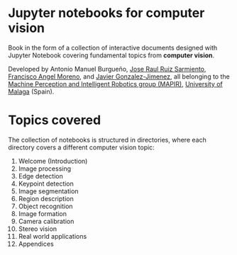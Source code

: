 # Jupyter notebooks for computer vision

Book in the form of a collection of interactive documents designed with Jupyter Notebook covering fundamental topics from **computer vision**.

Developed by Antonio Manuel Burgueño, [Jose Raul Ruiz Sarmiento](http://mapir.isa.uma.es/jotaraul), [Francisco Angel Moreno](http://mapir.isa.uma.es/mapirwebsite/index.php/people/199-francisco-moreno-due%C3%B1as), and [Javier Gonzalez-Jimenez](http://mapir.isa.uma.es/mapirwebsite/index.php/people/95-javier-gonzalez-jimenez), all belonging to the [Machine Perception and Intelligent Robotics group (MAPIR)](http://mapir.isa.uma.es/mapirwebsite/), [University of Malaga](https://www.uma.es/) (Spain).

# Topics covered

The collection of notebooks is structured in directories, where each directory covers a different computer vision topic:

1. Welcome (Introduction)
2. Image processing
3. Edge detection
4. Keypoint detection
5. Image segmentation
6. Region description
7. Object recognition
8. Image formation
9. Camera calibration
10. Stereo vision
11. Real world applications
12. Appendices
